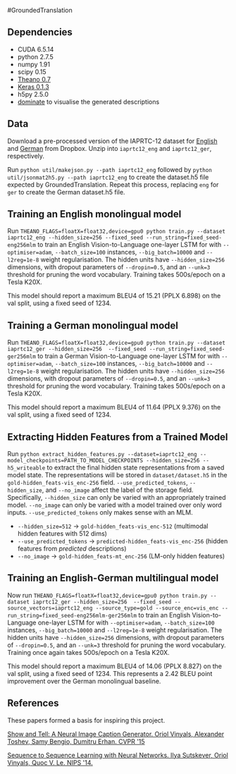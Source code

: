 #GroundedTranslation

Dependencies
---

* CUDA 6.5.14
* python 2.7.5
* numpy 1.91
* scipy 0.15
* [Theano 0.7](https://github.com/Theano/Theano/tree/rel-0.7)
* [Keras 0.1.3](https://github.com/fchollet/keras/tree/0.1.3)
* h5py 2.5.0
* [dominate](https://github.com/Knio/dominate) to visualise the generated descriptions

Data
---

Download a pre-processed version of the IAPRTC-12 dataset for [English](https://www.dropbox.com/s/lmpjbbozuaebisj/eng.tar.gz) and [German](https://www.dropbox.com/s/u6d9tt88ncst5da/ger.tar.gz) from Dropbox. Unzip into `iaprtc12_eng` and `iaprtc12_ger`, respectively.

Run `python util/makejson.py --path iaprtc12_eng` followed by `python util/jsonmat2h5.py --path iaprtc12_eng` to create the dataset.h5 file expected by GroundedTranslation. Repeat this process, replacing `eng` for `ger` to create the German dataset.h5 file.

Training an English monolingual model
---

Run `THEANO_FLAGS=floatX=float32,device=gpu0 python train.py --dataset iaprtc12_eng --hidden_size=256 --fixed_seed --run_string=fixed_seed-eng256mlm` to train an English Vision-to-Language one-layer LSTM for with `--optimiser=adam`, `--batch_size=100` instances, `--big_batch=10000` and `--l2reg=1e-8` weight regularisation. The hidden units have `--hidden_size=256` dimensions, with dropout parameters of `--dropin=0.5`, and an `--unk=3` threshold for pruning the word vocabulary. Training takes 500s/epoch on a Tesla K20X.

This model should report a maximum BLEU4 of 15.21 (PPLX 6.898) on the val split, using a fixed seed of 1234.

Training a German monolingual model
---

Run `THEANO_FLAGS=floatX=float32,device=gpu0 python train.py --dataset iaprtc12_ger --hidden_size=256  --fixed_seed --run_string=fixed_seed-ger256mlm` to train a German Vision-to-Language one-layer LSTM for with `--optimiser=adam`, `--batch_size=100` instances, `--big_batch=10000` and `--l2reg=1e-8` weight regularisation. The hidden units have `--hidden_size=256` dimensions, with dropout parameters of `--dropin=0.5`, and an `--unk=3` threshold for pruning the word vocabulary. Training takes 500s/epoch on a Tesla K20X.

This model should report a maximum BLEU4 of 11.64 (PPLX 9.376) on the val split, using a fixed seed of 1234.

Extracting Hidden Features from a Trained Model
---

Run `python extract_hidden_features.py --dataset=iaprtc12_eng --model_checkpoints=PATH_TO_MODEL_CHECKPOINTS --hidden_size=256 --h5_writeable` to extract the final hidden state representations from a saved model state. The representations will be stored in `dataset/dataset.h5` in the `gold-hidden_feats-vis_enc-256` field. `--use_predicted_tokens`, `--hidden_size`, and `--no_image` affect the label of the storage field. Specifically, `--hidden_size` can only be varied with an appropriately trained model. `--no_image` can only be varied with a model trained over only word inputs. `--use_predicted_tokens` only makes sense with an MLM.

* `--hidden_size=512` -> `gold-hidden_feats-vis_enc-512` (multimodal hidden features with 512 dims)
* `--use_predicted_tokens` -> `predicted-hidden_feats-vis_enc-256` (hidden features from *predicted* descriptions)
* `--no_image` -> `gold-hidden_feats-mt_enc-256` (LM-only hidden features)

Training an English-German multilingual model
---

Now run `THEANO_FLAGS=floatX=float32,device=gpu0 python train.py --dataset iaprtc12_ger --hidden_size=256  --fixed_seed --source_vectors=iaprtc12_eng --source_type=gold --source_enc=vis_enc --run_string=fixed_seed-eng256mlm-ger256mlm` to train an English Vision-to-Language one-layer LSTM for with `--optimiser=adam`, `--batch_size=100` instances, `--big_batch=10000` and `--l2reg=1e-8` weight regularisation. The hidden units have `--hidden_size=256` dimensions, with dropout parameters of `--dropin=0.5`, and an `--unk=3` threshold for pruning the word vocabulary. Training once again takes 500s/epoch on a Tesla K20X.

This model should report a maximum BLEU4 of 14.06 (PPLX 8.827) on the val split, using a fixed seed of 1234. This represents a 2.42 BLEU point improvement over the German monolingual baseline.

References
---

These papers formed a basis for inspiring this project.

[Show and Tell: A Neural Image Caption Generator. Oriol Vinyals, Alexander Toshev, Samy Bengio, Dumitru Erhan. CVPR '15](http://www.cv-foundation.org/openaccess/content_cvpr_2015/papers/Vinyals_Show_and_Tell_2015_CVPR_paper.pdf)

[Sequence to Sequence Learning with Neural Networks. Ilya Sutskever, Oriol Vinyals, Quoc V. Le. NIPS '14.](http://papers.nips.cc/paper/5346-sequence-to-sequence-learning-with-neural-networks.pdf)
